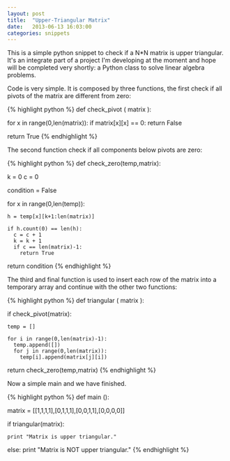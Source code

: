 ```yaml
---
layout: post
title:  "Upper-Triangular Matrix"
date:   2013-06-13 16:03:00
categories: snippets
---
```


This is a simple python snippet to check if a N*N matrix is ​​upper triangular. It's an integrate part of a project I'm developing at the moment and hope will be completed very shortly: a Python class to solve linear algebra problems.

Code is very simple. It is composed by three functions, the first check if all pivots of the matrix are different from zero: 

{% highlight python %}
def check_pivot ( matrix ):

  for x in range(0,len(matrix)):
    if matrix[x][x] == 0:
      return False
  
  return True
{% endhighlight  %}

The second function check if all components below pivots are zero: 

{% highlight python %}
def check_zero(temp,matrix):

  k = 0
  c = 0

  condition = False

  for x in range(0,len(temp)):

    h = temp[x][k+1:len(matrix)]
    
    if h.count(0) == len(h):
      c = c + 1
      k = k + 1
      if c == len(matrix)-1:
        return True

  return condition
{% endhighlight  %}

The third and final function is used to insert each row of the matrix into a temporary array and continue with the other two functions:

{% highlight python %}
def triangular ( matrix ):

  if check_pivot(matrix):
  
    temp = []
    
    for i in range(0,len(matrix)-1):
      temp.append([])
      for j in range(0,len(matrix)):
        temp[i].append(matrix[j][i])
        

  return check_zero(temp,matrix)
{% endhighlight  %}

Now a simple main and we have finished.

{% highlight python %}
def main ():

  matrix = [[1,1,1,1],[0,1,1,1],[0,0,1,1],[0,0,0,0]]

  if triangular(matrix):

    print "Matrix is upper triangular."
  else:
    print "Matrix is NOT upper triangular."
{% endhighlight  %}




